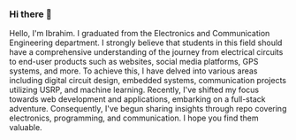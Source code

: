 ### Hi there 👋

Hello, I'm Ibrahim. I graduated from the Electronics and Communication Engineering department. I strongly believe that students
in this field should have a comprehensive understanding of the journey from electrical circuits to end-user products such as
websites, social media platforms, GPS systems, and more. To achieve this, I have delved into various areas including digital
circuit design, embedded systems, communication projects utilizing USRP, and machine learning. Recently, I've shifted my
focus towards web development and applications, embarking on a full-stack adventure. Consequently, I've begun sharing insights
through repo covering electronics, programming, and communication. I hope you find them valuable.
